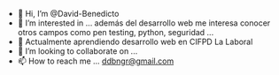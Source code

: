 - 👋 Hi, I’m @David-Benedicto
- 👀 I’m interested in ... además del desarrollo web me interesa conocer otros campos como pen testing, python, seguridad ...
- 🌱 Actualmente aprendiendo desarrollo web en CIFPD La Laboral
- 💞️ I’m looking to collaborate on ... 
- 📫 How to reach me ... ddbngr@gmail.com

<!---
David-Benedicto/David-Benedicto is a ✨ special ✨ repository because its `README.md` (this file) appears on your GitHub profile.
You can click the Preview link to take a look at your changes.
--->
